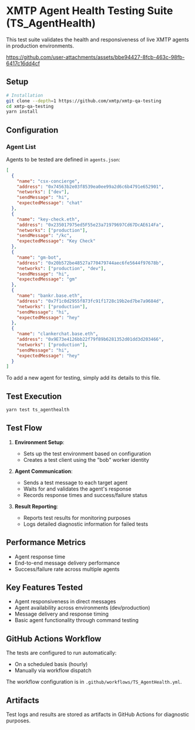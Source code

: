 # XMTP Agent Health Testing Suite (TS_AgentHealth)

This test suite validates the health and responsiveness of live XMTP agents in production environments.

https://github.com/user-attachments/assets/bbe94427-8fcb-463c-98fb-6417c16dd4cf

## Setup

```bash
# Installation
git clone --depth=1 https://github.com/xmtp/xmtp-qa-testing
cd xmtp-qa-testing
yarn install
```

## Configuration

### Agent List

Agents to be tested are defined in `agents.json`:

```json
[
  {
    "name": "csx-concierge",
    "address": "0x74563b2e03f8539ea0ee99a2d6c6b4791e652901",
    "networks": ["dev"],
    "sendMessage": "hi",
    "expectedMessage": "chat"
  },
  {
    "name": "key-check.eth",
    "address": "0x235017975ed5F55e23a71979697Cd67DcAE614Fa",
    "networks": ["production"],
    "sendMessage": "/kc",
    "expectedMessage": "Key Check"
  },
  {
    "name": "gm-bot",
    "address": "0x20b572be48527a770479744aec6fe5644f97678b",
    "networks": ["production", "dev"],
    "sendMessage": "hi",
    "expectedMessage": "gm"
  },
  {
    "name": "bankr.base.eth",
    "address": "0x7f1c0d2955f873fc91f1728c19b2ed7be7a9684d",
    "networks": ["production"],
    "sendMessage": "hi",
    "expectedMessage": "hey"
  },
  {
    "name": "clankerchat.base.eth",
    "address": "0x9E73e4126bb22f79f89b6281352d01dd3d203466",
    "networks": ["production"],
    "sendMessage": "hi",
    "expectedMessage": "hey"
  }
]
```

To add a new agent for testing, simply add its details to this file.

## Test Execution

```bash
yarn test ts_agenthealth
```

## Test Flow

1. **Environment Setup**:

   - Sets up the test environment based on configuration
   - Creates a test client using the "bob" worker identity

2. **Agent Communication**:

   - Sends a test message to each target agent
   - Waits for and validates the agent's response
   - Records response times and success/failure status

3. **Result Reporting**:
   - Reports test results for monitoring purposes
   - Logs detailed diagnostic information for failed tests

## Performance Metrics

- Agent response time
- End-to-end message delivery performance
- Success/failure rate across multiple agents

## Key Features Tested

- Agent responsiveness in direct messages
- Agent availability across environments (dev/production)
- Message delivery and response timing
- Basic agent functionality through command testing

## GitHub Actions Workflow

The tests are configured to run automatically:

- On a scheduled basis (hourly)
- Manually via workflow dispatch

The workflow configuration is in `.github/workflows/TS_AgentHealth.yml`.

## Artifacts

Test logs and results are stored as artifacts in GitHub Actions for diagnostic purposes.
